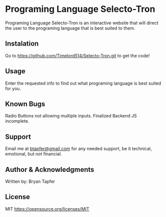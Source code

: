 # Programing Language Selecto-Tron

Programing Language Selecto-Tron is an interactive website that will direct the user to the programing language that is best suited to them.

## Instalation

Go to <https://github.com/Timelord514/Selecto-Tron.git> to get the code!

## Usage

Enter the requested info to find out what programing language is best suited for you.

## Known Bugs

Radio Buttons not allowing multiple inputs. Finalized Backend JS incomplete.

## Support

Email me at btapfer@gmail.com for any needed support, be it technical, emotional, but not financial.

## Author & Acknowledgments

Written by: Bryan Tapfer

## License

MIT <https://opensource.org/licenses/MIT>